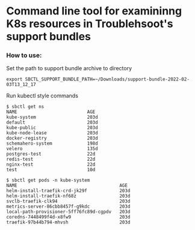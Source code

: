 # Command line tool for examininng K8s resources in Troublehsoot's support bundles

### How to use:

Set the path to support bundle archive to directory
```
export SBCTL_SUPPORT_BUNDLE_PATH=~/Downloads/support-bundle-2022-02-03T13_12_17
```

Run kubectl style commands

```
$ sbctl get ns
NAME                          AGE
kube-system                   203d
default                       203d
kube-public                   203d
kube-node-lease               203d
docker-registry               203d
schemahero-system             198d
velero                        135d
postgres-test                 22d
redis-test                    22d
nginx-test                    22d
test                          10d
```

```
$ sbctl get pods -n kube-system
NAME                                      AGE
helm-install-traefik-crd-jk29f            203d
helm-install-traefik-nf68z                203d
svclb-traefik-clk94                       203d
metrics-server-86cbb8457f-g9kdc           203d
local-path-provisioner-5ff76fc89d-cgpdv   203d
coredns-7448499f4d-x8fw9                  203d
traefik-97b44b794-mhvsh                   203d
```